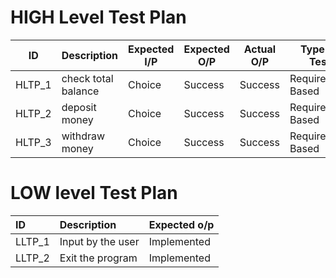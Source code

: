 # HIGH Level Test Plan

| ID | Description | Expected I/P | Expected O/P | Actual O/P | Type Of Test |
|---|---|---|---|---|---|
|HLTP_1|check total balance |Choice|Success|Success|Requirement Based|
|HLTP_2|deposit money|Choice|Success|Success|Requirement Based|
|HLTP_3|withdraw money|Choice|Success|Success|Requirement Based|

# LOW level Test Plan

|ID|Description|Expected o/p|
|:-|:----------|:-----|
|LLTP_1|Input by the user|Implemented|
|LLTP_2|Exit the program|Implemented|



